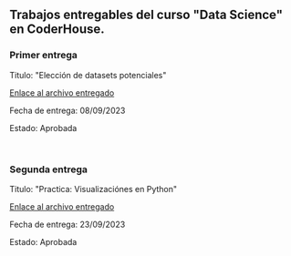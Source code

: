## Trabajos entregables del curso "Data Science" en CoderHouse. 

### Primer entrega

Titulo: "Elección de datasets potenciales"

[Enlace al archivo entregado](https://github.com/emanuelbe1/ciencia_de_datos_repasos/blob/main/Coderhouse/trabajosEntregables/datasetsBenitez.ipynb)

Fecha de entrega: 08/09/2023

Estado: Aprobada

<br>

### Segunda entrega

Titulo: "Practica: Visualizaciónes en Python"

[Enlace al archivo entregado](https://github.com/emanuelbe1/ciencia_de_datos_repasos/blob/main/Coderhouse/visualizacionesPython/visualizacionBenitez.ipynb)

Fecha de entrega: 23/09/2023

Estado: Aprobada
